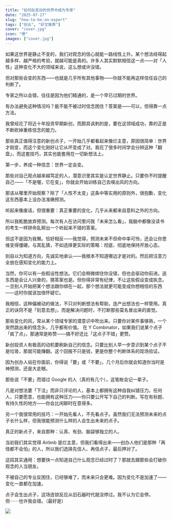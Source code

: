 ```yaml
---
title: "如何在变动的世界中成为专家"
date: "2025-07-27"
slug: "how-to-be-an-expert"
tags: ["创业", "好文推荐"]
cover: "cover.jpg"
icon: "😎"
images: ["cover.jpg"]
---
```

如果这世界是静止不变的，我们对观念的信心就能一路线性上升。某个想法经得起越多样、越严格的考验，就越可能是真的。许多人其实默默相信这一点——对「人性」这种变化不大的领域来说，这么想或许没错。



但对那些会变的东西——也就是几乎所有其他事物——你就不能再这样信任自己的判断了。



专家之所以会错，往往是因为他们精通的，是一个早已过期的世界。



有办法避免这种情况吗？能不能不被过时信念困住？答案是——可以，但得靠一点方法。



我曾经花了将近十年投资早期新创，而颇具讽刺的是，要在这领域成功，靠的正是不断砍掉重练信念的能力。



那些真正值得注意的新创点子，一开始几乎都看起来像烂主意，原因很简单：世界才刚变，而这个变化刚好让它从坏变成了对。我花了很多时间学会分辨这种「翻盘」，而这套技巧，其实也能套用在一切新想法上。



第一步，养成一种信念：世界一定会变。



那些对自己观点越来越笃定的人，潜意识里其实是认定世界静止。只要你不时提醒自己——「不是喔，它在变」，你就会开始训练自己去嗅出风的方向。



那该从哪里开始观察？除了「人性不太变」这条中等实用的原则外，很抱歉，变化这东西基本上没办法准确预测。



听起来像废话，但很重要：真正重要的变化，几乎从来都来自意料之外的方向。



所以我乾脆放弃预测。每次有人在访问里问我「未来怎么看」，我脑中都像没读书的考生一样拼命乱掰出一个听起来不错的答案。



但这不是因为我懒。恰好相反——我觉得，预测未来不但命中率可怜，还会让你思维变得僵硬。与其乱猜，不如选择更实际的策略：彻底、彻底地保持开放心态。



别自以为知道方向，先诚实地承认——我根本不知道哪边才是对的。然后把注意力全放在感知变化的能力上。



当然，你可以有一些假设性想法。它们会稍微绑住你没错，但也会驱动你前进。追东西是会让人兴奋的，猜答案也是。但你得非常有纪律，不让这些假设变成执念。
一旦别人开始把某个想法跟你绑在一起，那个想法就更可能变成你想相信的东西——这时你就该加倍怀疑它。



我相信，这种偏被动的做法，不只对判断想法有帮助，连产出想法也一样管用。真正的诀窍不是「刻意去想」，而是解决问题时，不打断那些莫名冒出来的直觉。



那些变化的风，常从某个领域专家的潜意识中吹出来。只要你对某件事够熟，一个突然跳出来的怪念头，几乎都有价值。
在 Y Combinator，如果我们说某个点子「疯了点」，那通常是称赞——搞不好还比「这点子不错」更赞。



新创投资人有极高的动机要刷新自己的信念。只要比别人早一步意识到某个点子不是垃圾，那就可能赚翻。这个回报不只是钱，更是你整个判断体系的现场验证。



因为创办人站在你面前，你得说「要」或「不要」，几个月后你就会知道你当时是神预测，还是大走眼。



那些说「不要」而错过 Google 的人（真的有几个），这笔帐会记一辈子。



凡是对想法要「下注」而非只评论的人，基本上都拥有这种自我纠错压力。任何人，只要愿意，也能拥有这种压力——你只要公开写下自己的判断。写在有标题、有持久性的地方——你会比闲聊时在意得多。



另一个我很常用的技巧：一开始先看人，不先看点子。虽然我们无法预测未来的点子长什么样，但我很能预测什么样的人会生出未来的点子。



真正的新点子，来自那种：认真、有劲、脑袋够独立的人。



当初我们其实觉得 Airbnb 是烂主意，但我们看得出来——创办人他们是那种「再怪都不会怕」的人，所以我们选择先信人、再信点子，最后押对了。



这招其实通用：想要快一点知道自己什么观念已经过时了？那就去跟那些会打破你观念的人当朋友。



不被自己的专业反困住，已经够难了，而未来只会更难。因为变化不是加速了——变化一直都在加速。



点子会生出点子，这场连锁反应从旧石器时代就没停过。我不认为它会停。
但⋯⋯也许我会错。（最好是）




![](https://prod-files-secure.s3.us-west-2.amazonaws.com/112d0858-5090-4d34-a606-b75eb8d65fd2/46476355-9cf3-4e99-9b7a-3531bc426380/1000202064.png?X-Amz-Algorithm=AWS4-HMAC-SHA256&X-Amz-Content-Sha256=UNSIGNED-PAYLOAD&X-Amz-Credential=ASIAZI2LB466ZPDYLNLV%2F20250920%2Fus-west-2%2Fs3%2Faws4_request&X-Amz-Date=20250920T072707Z&X-Amz-Expires=3600&X-Amz-Security-Token=IQoJb3JpZ2luX2VjEG8aCXVzLXdlc3QtMiJHMEUCIGhH9uOg0Q2fX6JX3O49BjDvUcYu0jD1qyb4k0PBDPoMAiEA1ZRkF7dSNecRqH3uqWSigacmWqvOL7SAb6SVCsbFCHcqiAQI6P%2F%2F%2F%2F%2F%2F%2F%2F%2F%2FARAAGgw2Mzc0MjMxODM4MDUiDO05xilgv6N9oYkxyyrcAwJcABEgByz98BcERzylh5uNutTix23%2FnqsQ1mbY1D4uKTQGqGGEkRYOt%2BCrodPEXMCFCxkjaapqoGnHWzx%2BwkNjy7klTdt7pc8kxcNPiP376ag6Haycec9bJqVAG%2FTqgf%2B3fjrTx2WHDWJ3fRGhzAgQ5%2FqkUih5W7sAY3i8yo0RDVSnBD4NVzW3sVTa6WsDOdsRGIvcqj%2B4l%2F6dyMd%2BncimW3MOa8lpuSpuQEiN9Aoukg7ZPDLxTrWi8F6TkOXHqAI6FMZfEgXfHqguLFEdteX4lvH0SBKNA51ShJCXgg9uxSGfsf5Thr8xAgbmUNPLoNvtmZV21Y5sozCsT1Gf5efGZT4loqIpqB6f1f1EURh0pkA%2Fbcgov654cd5ZBGfn%2F6YMcuhRPw5Unurfc1yzu0rgfrrahlb3npTL0JPxNODo1lrIu6onxFhyU2JF%2Bg7djUd1cHUYEaFXmMjXgsOBD5HPlDtjM0G9goDAVNWzAInnJKe4J58%2BcudMHcOsOoCLu9%2BxOI1I%2Fk1jZAhy4Kv2E7VUnJivofQFabj0Qr4fxsLihbC8rdb6n2Ypxd5dcuksBbIyr3aFBa27GaE%2BtZpkXCd5Twxr959ErhfT1XUYFgKwtfc389vuiPgddifhMOCkucYGOqUBSNWs6WUeAfaP6Uo4sNcvbK%2F%2FxUcQ4hQxjAhRKGM0U5wZKGl9t%2BrzUSFZNzD%2F9f%2FRvAYMg5HC4TrijeT0wmRLf1kYX7KDWrddJAztBb7qxxOhgT%2BhmX89wZ0tZptWtbLvIBb8PNZdlEJZBn3duGuHpH%2FBcOCk4nZ3WQBG%2BmX174iGjUh%2F3PdD38Ydpb8vHFCsM35PsWEmnrLecyLDK20mtTMdqqRY&X-Amz-Signature=85f0ea92bcb0ce2b6aac959a71337c70e7aae598e01e0628aa7e7ac4ed2830c3&X-Amz-SignedHeaders=host&x-amz-checksum-mode=ENABLED&x-id=GetObject)

